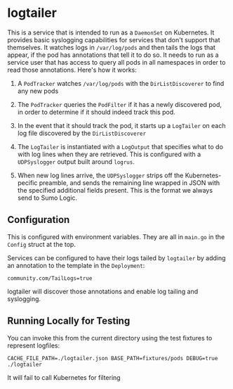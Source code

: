 logtailer
=========

This is a service that is intended to run as a `DaemonSet` on Kubernetes. It
provides basic syslogging capabilities for services that don't support that
themselves. It watches logs in `/var/log/pods` and then tails the logs that
appear, if the pod has annotations that tell it to do so. It needs to run as a
service user that has access to query all pods in all namespaces in order to
read those annotations. Here's how it works:

1. A `PodTracker` watches `/var/log/pods` with the `DirListDiscoverer` to find
   any new pods

2. The `PodTracker` queries the `PodFilter` if it has a newly discovered pod,
   in order to determine if it should indeed track this pod.

3. In the event that it should track the pod, it starts up a `LogTailer` on
   each log file discovered by the `DirListDiscoverer`

4. The `LogTailer` is instantiated with a `LogOutput` that specifies what to
   do with log lines when they are retrieved. This is configured with a 
   `UDPSyslogger` output built around `logrus`.

5. When new log lines arrive, the `UDPSyslogger` strips off the Kubernetes-
   pecific preamble, and sends the remaining line wrapped in JSON with the
   specified additional fields present. This is the format we always send to
   Sumo Logic.

Configuration
-------------

This is configured with environment variables. They are all in `main.go` in
the `Config` struct at the top.

Services can be configured to have their logs tailed by `logtailer` by
adding an annotation to the template in the `Deployment`:

```
community.com/TailLogs=true
```

logtailer will discover those annotations and enable log tailing and
syslogging.

Running Locally for Testing
---------------------------

You can invoke this from the current directory using the test fixtures
to represent logfiles:

```
CACHE_FILE_PATH=./logtailer.json BASE_PATH=fixtures/pods DEBUG=true ./logtailer
```

It will fail to call Kubernetes for filtering
